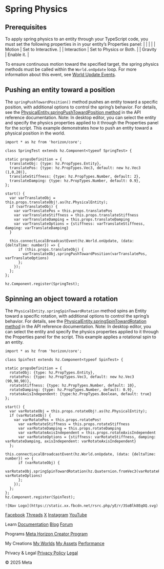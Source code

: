 # Spring Physics

## Prerequisites

 To apply spring physics to an entity through your TypeScript code, you must set
the following properties in in your entity’s Properties panel:
|  |
|  |
| Motion | Set to Interactive. |
| Interaction | Set to Physics or Both. |
| Gravity | Enable it. |

 To ensure continuous motion toward the specified target, the spring physics
methods must be called within the `World.onUpdate` loop. For more information about this event, see [World Update Events](https://developers.meta.com/horizon-worlds/learn/documentation/typescript/events/world-update-events).  
## Pushing an entity toward a position

 The `springPushTowardPosition()` method pushes an entity toward a specific position, with additional options to
control the spring’s behavior. For details, see the [PhysicalEntity.springPushTowardPosition method](https://developers.meta.com/horizon-worlds/reference/2.0.0/core_physicalentity#springpushtowardposition) in the API reference documentation. Note: In desktop editor, you can select the entity and specify the physics
properties applied to it through the Properties panel for the script. This example demonstrates how to push an entity toward a physical position in
the world.  
```
import * as hz from 'horizon/core';

class SpringTest extends hz.Component<typeof SpringTest> {

static propsDefinition = {
  translateObj: {type: hz.PropTypes.Entity},
  translatePos: {type: hz.PropTypes.Vec3, default: new hz.Vec3 (1,0,20)},
  translateStiffness: {type: hz.PropTypes.Number, default: 2},
  translateDamping: {type: hz.PropTypes.Number, default: 0.9},
};

start() {
  var varTranslateObj = this.props.translateObj!.as(hz.PhysicalEntity);
  if (varTranslateObj) {
    var varTranslatePos = this.props.translatePos
    var varTranslateStiffness = this.props.translateStiffness
    var varTranslateDamping = this.props.translateDamping
    var varTranslateOptions = {stiffness: varTranslateStiffness, damping: varTranslateDamping}
  }

  this.connectLocalBroadcastEvent(hz.World.onUpdate, (data: {deltaTime: number}) => {
      if (this.props.translateObj) {
        varTranslateObj.springPushTowardPosition(varTranslatePos, varTranslateOptions)
      };
    });
  };
};

hz.Component.register(SpringTest);
```
  
## Spinning an object toward a rotation

 The `PhysicalEntity.springSpinTowardRotation` method spins an Entity toward a specific rotation, with additional options to
control the spring’s behavior. For details, see the [PhysicalEntity.springSpinTowardRotation method](https://developers.meta.com/horizon-worlds/reference/2.0.0/core_physicalentity#springspintowardrotation) in the API reference documentation. Note: In desktop editor, you can select the entity and specify the physics
properties applied to it through the Properties panel for the script. This example applies a rotational spin to an entity.  
```
import * as hz from 'horizon/core';

class SpinTest extends hz.Component<typeof SpinTest> {

static propsDefinition = {
  rotateObj: {type: hz.PropTypes.Entity},
  rotatePos: {type: hz.PropTypes.Vec3, default: new hz.Vec3 (90,90,90)},
  rotateStiffness: {type: hz.PropTypes.Number, default: 10},
  rotateDamping: {type: hz.PropTypes.Number, default: 0.9},
  rotateAxisIndependent: {type:hz.PropTypes.Boolean, default: true}
};

start() {
  var varRotateObj = this.props.rotateObj!.as(hz.PhysicalEntity);
  if (varRotateObj) {
    var varRotatePos = this.props.rotatePos!
      var varRotateStiffness = this.props.rotateStiffness
      var varRotateDamping = this.props.rotateDamping
      var varRotateAxisIndependent = this.props.rotateAxisIndependent
      var varRotateOptions = {stiffness: varRotateStiffness, damping: varRotateDamping, axisIndependent: varRotateAxisIndependent}
  };

this.connectLocalBroadcastEvent(hz.World.onUpdate, (data: {deltaTime: number}) => {
      if (varRotateObj) {
        varRotateObj.springSpinTowardRotation(hz.Quaternion.fromVec3(varRotatePos), varRotateOptions)
      };
    });
  };
};
hz.Component.register(SpinTest);
```
    ![Nav Logo](https://static.xx.fbcdn.net/rsrc.php/yE/r/3SoBlk8EqOQ.svg)


[Facebook](https://www.facebook.com/MetaHorizon/)
[Threads](https://www.threads.com/@metahorizon)
[X](https://x.com/MetaHorizon)
[Instagram](https://www.instagram.com/metahorizon/)
[YouTube](https://www.youtube.com/@MetaQuestVR)

 Learn
[Documentation](https://developers.meta.com/horizon-worlds/learn/documentation/)
[Blog](https://developers.meta.com/horizon/blog/)
[Forum](https://communityforums.atmeta.com/t5/Creator-Forum/ct-p/Meta_Horizon_Creator_Forums)

 Programs
[Meta Horizon Creator Program](https://developers.meta.com/horizon-worlds/programs/)

 My Creations
[My Worlds](https://horizon.meta.com/creator/worlds_all/?utm_source=horizon_worlds_creator)
[My Assets](https://horizon.meta.com/creator/assets/?utm_source=horizon_worlds_creator)
[Performance](https://horizon.meta.com/creator/performance/traces/?utm_source=horizon_worlds_creator)

 Privacy & Legal
[Privacy Policy](https://www.meta.com/legal/privacy-policy/)
[Legal](https://www.meta.com/legal/supplemental-terms-of-service/)

 © 2025 Meta
